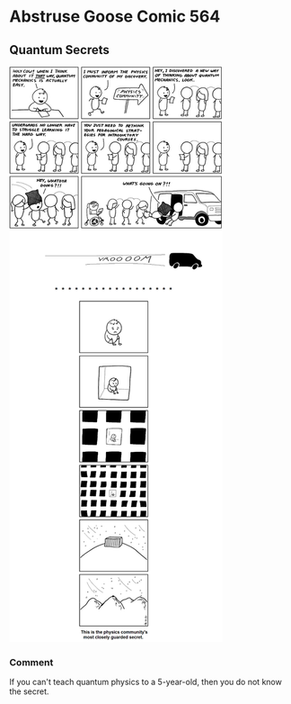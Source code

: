 # Abstruse Goose Comic 564
## Quantum Secrets

![image](not_even_the_CIA_knows_about_this_secret_prison.png)
### Comment
If you can't teach quantum physics to a 5-year-old, then you do not know the secret.
